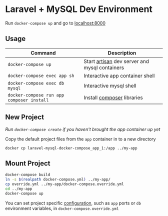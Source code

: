 # Laravel + MySQL Dev Environment

Run `docker-compose up` and go to [localhost:8000](http://localhost:8000)

## Usage

| Command                                   | Description
| ---                                       | ---
| `docker-compose up`                       | Start [artisan](https://laravel.com/docs/8.x/artisan) dev server and mysql containers
| `docker-compose exec app sh`              | Interactive app container shell
| `docker-compose exec db mysql`            | Interactive mysql shell
| `docker-compose run app composer install` | Install [composer](https://getcomposer.org/doc/00-intro.md) libraries

## New Project

*Run `docker-compose create` if you haven't brought the app container up yet*

Copy the default project files from the `app` container in to a new directory

`docker cp laravel-mysql-docker-compose_app_1:/app ../my-app`

## Mount Project

```bash
docker-compose build
ln -s $(realpath docker-compose.yml) ../my-app/
cp override.yml ../my-app/docker-compose.override.yml
cd ../my-app
docker-compose up
```

You can set project specific [configuration](https://docs.docker.com/compose/compose-file/compose-file-v3/), such as `app` ports or `db` environment variables, in `docker-compose.override.yml`
